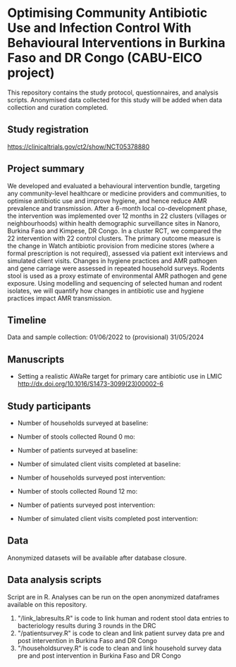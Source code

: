 # Optimising Community Antibiotic Use and Infection Control With Behavioural Interventions in Burkina Faso and DR Congo (CABU-EICO project)
This repository contains the study protocol, questionnaires, and analysis scripts. Anonymised data collected for this study will be added when data collection and curation completed.

## Study registration 
https://clinicaltrials.gov/ct2/show/NCT05378880

## Project summary
We developed and evaluated a behavioural intervention bundle, targeting any community-level healthcare or medicine providers and communities, to optimise antibiotic use and improve hygiene, and hence reduce AMR prevalence and transmission. After a 6-month local co-development phase, the intervention was implemented over 12 months in 22 clusters (villages or neighbourhoods) within health demographic surveillance sites in Nanoro, Burkina Faso and Kimpese, DR Congo. In a cluster RCT, we compared the 22 intervention with 22 control clusters. The primary outcome measure is the change in Watch antibiotic provision from medicine stores (where a formal prescription is not required), assessed via patient exit interviews and simulated client visits. Changes in hygiene practices and AMR pathogen and gene carriage were assessed in repeated household surveys. Rodents stool is used as a proxy estimate of environmental AMR pathogen and gene exposure. Using modelling and sequencing of selected human and rodent isolates, we will quantify how changes in antibiotic use and hygiene practices impact AMR transmission.

## Timeline
Data and sample collection: 01/06/2022 to (provisional) 31/05/2024

## Manuscripts
- Setting a realistic AWaRe target for primary care antibiotic use in LMIC http://dx.doi.org/10.1016/S1473-3099(23)00002-6

## Study participants
- Number of households surveyed at baseline: 
- Number of stools collected Round 0 mo: 
- Number of patients surveyed at baseline: 
- Number of simulated client visits completed at baseline:
  
- Number of households surveyed post intervention: 
- Number of stools collected Round 12 mo: 
- Number of patients surveyed post intervention: 
- Number of simulated client visits completed post intervention: 

## Data 
Anonymized datasets will be available after database closure. 

## Data analysis scripts
Script are in R. Analyses can be run on the open anonymized dataframes available on this repository.
1. "/link_labresults.R" is code to link human and rodent stool data entries to bacteriology results during 3 rounds in the DRC
2. "/patientsurvey.R" is code to clean and link patient survey data pre and post intervention in Burkina Faso and DR Congo
3. "/householdsurvey.R" is code to clean and link household survey data pre and post intervention in Burkina Faso and DR Congo

